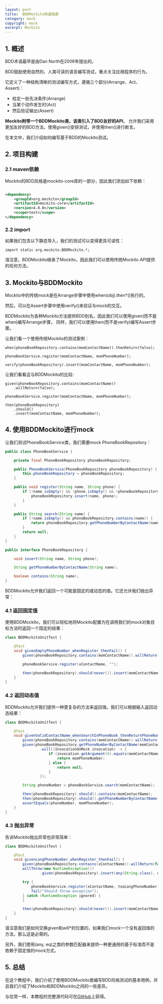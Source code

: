 ```yaml
---
layout: post
title:  BDDMockito快速指南
category: mock
copyright: mock
excerpt: Mockito
---
```


## 1. 概述

BDD术语最早是由Dan North在2006年提出的。

BDD鼓励使用自然的、人类可读的语言编写测试，重点关注应用程序的行为。

它定义了一种结构清晰的测试编写方式，遵循三个部分(Arrange、Act、Assert)：

+ 给定一些先决条件(Arrange)
+ 当某个动作发生时(Act)
+ 然后验证输出(Assert)

**Mockito附带一个BDDMockito类，该类引入了BDD友好的API**。
允许我们采用更加友好的BDD方法，使用given()安排测试，并使用then()进行断言。

在本文中，我们介绍如何编写基于BDD的Mockito测试。

## 2. 项目构建

### 2.1 maven依赖

Mockito的BDD风格是mockito-core库的一部分，因此我们添加如下依赖：

```xml

<dependency>
    <groupId>org.mockito</groupId>
    <artifactId>mockito-core</artifactId>
    <version>4.0.0</version>
    <scope>test</scope>
</dependency>
```

### 2.2 import

如果我们包含以下静态导入，我们的测试可以变得更具可读性：

```text
import static org.mockito.BDDMockito.*;
```

请注意，BDDMockito继承了Mockito，因此我们可以使用传统Mockito API提供的任何方法。

## 3. Mockito与BDDMockito

Mockito中的传统mock是在Arrange步骤中使用when(obj).then*()执行的。

然后，可以在Assert步骤中使用verify()来验证与mock的交互。

BDDMockito为各种Mockito方法提供BDD别名，因此我们可以使用given(而不是when)编写Arrange步骤，
同样，我们可以使用then(而不是verify)编写Assert步骤。

让我们看一个使用传统Mockito的测试案例：

```text
when(phoneBookRepository.contains(momContactName)).thenReturn(false);
 
phoneBookService.register(momContactName, momPhoneNumber);
 
verify(phoneBookRepository).insert(momContactName, momPhoneNumber);
```

让我们看看这与BDDMockito的比较:

```text
given(phoneBookRepository.contains(momContactName))
    .willReturn(false);
 
phoneBookService.register(momContactName, momPhoneNumber);
 
then(phoneBookRepository)
    .should()
    .insert(momContactName, momPhoneNumber);
```

## 4. 使用BDDMockito进行mock

让我们测试PhoneBookService类，我们需要mock PhoneBookRepository：

```java
public class PhoneBookService {

    private final PhoneBookRepository phoneBookRepository;

    public PhoneBookService(PhoneBookRepository phoneBookRepository) {
        this.phoneBookRepository = phoneBookRepository;
    }

    public void register(String name, String phone) {
        if (!name.isEmpty() && !phone.isEmpty() && !phoneBookRepository.contains(name)) {
            phoneBookRepository.insert(name, phone);
        }
    }

    public String search(String name) {
        if (!name.isEmpty() && phoneBookRepository.contains(name)) {
            return phoneBookRepository.getPhoneNumberByContactName(name);
        }
        return null;
    }
}

public interface PhoneBookRepository {

    void insert(String name, String phone);

    String getPhoneNumberByContactName(String name);

    boolean contains(String name);
}
```

BDDMockito允许我们返回一个可能是固定的或动态的值。它还允许我们抛出异常：

### 4.1 返回固定值

使用BDDMockito，我们可以轻松地将Mockito配置为在调用我们的mock对象目标方法时返回一个固定的结果：

```java
class BDDMockitoUnitTest {

    @Test
    void givenEmptyPhoneNumber_whenRegister_thenFail() {
        given(phoneBookRepository.contains(momContactName)).willReturn(false);

        phoneBookService.register(xContactName, "");

        then(phoneBookRepository).should(never()).insert(momContactName, momPhoneNumber);
    }
}
```

### 4.2 返回动态值

BDDMockito允许我们提供一种更复杂的方法来返回值。我们可以根据输入返回动态结果：

```java
class BDDMockitoUnitTest {

    @Test
    void givenValidContactName_whenSearchInPhoneBook_thenReturnPhoneNumber() {
        given(phoneBookRepository.contains(momContactName)).willReturn(true);
        given(phoneBookRepository.getPhoneNumberByContactName(momContactName))
                .will((InvocationOnMock invocation) -> {
                    if (invocation.getArgument(0).equals(momContactName)) {
                        return momPhoneNumber;
                    } else {
                        return null;
                    }
                });

        String phoneNumber = phoneBookService.search(momContactName);

        then(phoneBookRepository).should().contains(momContactName);
        then(phoneBookRepository).should().getPhoneNumberByContactName(momContactName);
        assertEquals(phoneNumber, momPhoneNumber);
    }
}
```

### 4.3 抛出异常

告诉Mockito抛出异常也非常简单：

```java
class BDDMockitoUnitTest {

    @Test
    void givenLongPhoneNumber_whenRegister_thenFail() {
        given(phoneBookRepository.contains(xContactName)).willReturn(false);
        willThrow(new RuntimeException())
                .given(phoneBookRepository).insert(any(String.class), eq(tooLongPhoneNumber));

        try {
            phoneBookService.register(xContactName, tooLongPhoneNumber);
            fail("Should throw exception");
        } catch (RuntimeException ignored) {
        }

        then(phoneBookRepository).should(never()).insert(momContactName, tooLongPhoneNumber);
    }
}
```

请注意我们是如何交换given和will*的位置的，如果我们mock一个没有返回值的方法，那么这是必需的。

另外，我们使用(any, eq)之类的参数匹配器来提供一种更通用的基于标准而不是依赖于固定值的mock方式。

## 5. 总结

在这个教程中，我们介绍了使用BDDMockito类编写BDD风格测试的基本用例，并且我们介绍了Mockito和BDDMockito之间的一些差异。

与往常一样，本教程的完整源代码可在[GitHub](https://github.com/tuyucheng7/taketoday-tutorial4j/tree/master/software.test/mockito-1)上获得。
